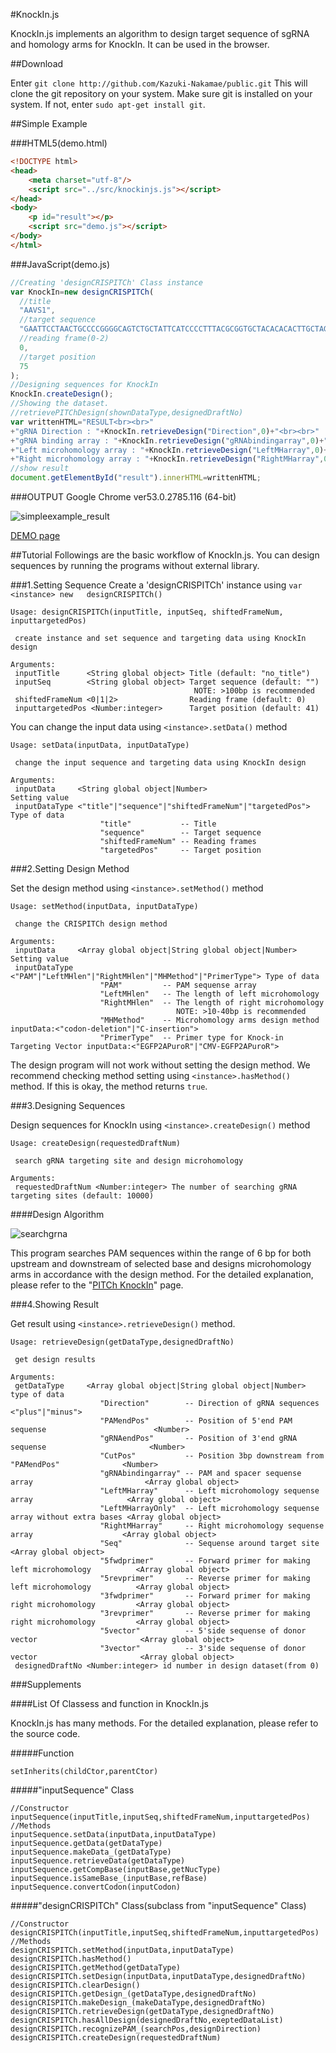 #KnockIn.js

KnockIn.js implements an algorithm to design target sequence of sgRNA and homology arms for KnockIn. It can be used in the browser.


##Download

Enter `git clone http://github.com/Kazuki-Nakamae/public.git`
This will clone the git repository on your system.
Make sure git is installed on your system. If not, enter `sudo apt-get install git`.

##Simple Example

###HTML5(demo.html)
```html
<!DOCTYPE html>
<head>
	<meta charset="utf-8"/>
	<script src="../src/knockinjs.js"></script>
</head>
<body>
	<p id="result"></p>
	<script src="demo.js"></script>
</body>
</html>
```
###JavaScript(demo.js)
```js
//Creating 'designCRISPITCh' Class instance
var KnockIn=new	designCRISPITCh(
  //title
  "AAVS1",
  //target sequence
  "GAATTCCTAACTGCCCCGGGGCAGTCTGCTATTCATCCCCTTTACGCGGTGCTACACACACTTGCTAGTATGCCGTGGGGACCCCTCCGGCCTGTAGACTCCATTTCCCAGCATTCCCCGGAGGAGGCCCTCATCTGGCGATTTCCACTGGGGGCCTCGGAGCTGCGGACTTCCCAGTGTGCATCGGGGCACAGCGACTCCTGGAAGTGGCCACTTCTGCTAATGGACTCCATTTCCCAGGCTCCCGCTACCTGCCCAGCACACCCTGGGGCATCCGTGACGTCAGCAAGCCGGGCGGGGACCGGAGATCCTTGGGGCGGTGGGGGGCCAGCGGCAGTTCCCAGGCGGCC",
  //reading frame(0-2)
  0,
  //target position
  75
);
//Designing sequences for KnockIn
KnockIn.createDesign();
//Showing the dataset.
//retrievePITChDesign(shownDataType,designedDraftNo)
var writtenHTML="RESULT<br><br>"
+"gRNA Direction : "+KnockIn.retrieveDesign("Direction",0)+"<br><br>"
+"gRNA binding array : "+KnockIn.retrieveDesign("gRNAbindingarray",0)+"<br><br>"
+"Left microhomology array : "+KnockIn.retrieveDesign("LeftMHarray",0)+"<br><br>"
+"Right microhomology array : "+KnockIn.retrieveDesign("RightMHarray",0)+"<br><br>"
//show result
document.getElementById("result").innerHTML=writtenHTML;
```

###OUTPUT
Google Chrome ver53.0.2785.116 (64-bit)

![simpleexample_result](https://github.com/Kazuki-Nakamae/public/blob/master/KnockIn.js/images/simpleresult.jpg "simpleresult")

[DEMO page](https://codepen.io/nakazu/pen/jVEePj)


##Tutorial
Followings are the basic workflow of KnockIn.js. You can design sequences by running the programs without external library.

###1.Setting Sequence
Create a 'designCRISPITCh' instance using `var <instance> new	designCRISPITCh()`
```
Usage: designCRISPITCh(inputTitle, inputSeq, shiftedFrameNum, inputtargetedPos)

 create instance and set sequence and targeting data using KnockIn design

Arguments:
 inputTitle      <String global object>	Title (default: "no_title")
 inputSeq        <String global object>	Target sequence (default: "")
                                         NOTE: >100bp is recommended
 shiftedFrameNum <0|1|2>                Reading frame (default: 0)
 inputtargetedPos <Number:integer>      Target position (default: 41)
```

You can change the input data using `<instance>.setData()` method
```
Usage: setData(inputData, inputDataType)

 change the input sequence and targeting data using KnockIn design

Arguments:
 inputData     <String global object|Number>                        Setting value
 inputDataType <"title"|"sequence"|"shiftedFrameNum"|"targetedPos"> Type of data
                    "title"           -- Title
                    "sequence"        -- Target sequence
                    "shiftedFrameNum" -- Reading frames
                    "targetedPos"     -- Target position
```

###2.Setting Design Method

Set the design method using `<instance>.setMethod()` method
```
Usage: setMethod(inputData, inputDataType)

 change the CRISPITCh design method

Arguments:
 inputData     <Array global object|String global object|Number>        Setting value
 inputDataType <"PAM"|"LeftMHlen"|"RightMHlen"|"MHMethod"|"PrimerType"> Type of data
                    "PAM"         -- PAM sequense array
                    "LeftMHlen"   -- The length of left microhomology
                    "RightMHlen"  -- The length of right microhomology
                                     NOTE: >10-40bp is recommended
                    "MHMethod"    -- Microhomology arms design method          inputData:<"codon-deletion"|"C-insertion">
                    "PrimerType"  -- Primer type for Knock-in Targeting Vector inputData:<"EGFP2APuroR"|"CMV-EGFP2APuroR">
```

The design program will not work without setting the design method. We recommend checking method setting using `<instance>.hasMethod()` method. If this is okay, the method returns `true`.

###3.Designing Sequences

Design sequences for KnockIn using `<instance>.createDesign()` method
```
Usage: createDesign(requestedDraftNum)

 search gRNA targeting site and design microhomology

Arguments:
 requestedDraftNum <Number:integer> The number of searching gRNA targeting sites (default: 10000)
```

####Design Algorithm

![searchgrna](https://github.com/Kazuki-Nakamae/public/blob/master/KnockIn.js/images/searchgrna.jpg "searchgrna")

This program searches PAM sequences within the range of 6 bp for both upstream and downstream of selected base and designs microhomology arms in accordance with the design method.
For the detailed explanation, please refer to the "[PITCh KnockIn](http://www.mls.sci.hiroshima-u.ac.jp/smg/PITChdesigner/index.html)" page.

###4.Showing Result

Get result using `<instance>.retrieveDesign()` method.

```
Usage: retrieveDesign(getDataType,designedDraftNo)

 get design results

Arguments:
 getDataType     <Array global object|String global object|Number> type of data
					"Direction"        -- Direction of gRNA sequences                           <"plus"|"minus">
					"PAMendPos"        -- Position of 5'end PAM sequense                        <Number>
					"gRNAendPos"       -- Position of 3'end gRNA sequense                       <Number>
					"CutPos"           -- Position 3bp downstream from "PAMendPos"              <Number>
					"gRNAbindingarray" -- PAM and spacer sequense array                         <Array global object>
					"LeftMHarray"      -- Left microhomology sequense array                     <Array global object>
					"LeftMHarrayOnly"  -- Left microhomology sequense array without extra bases	<Array global object>
					"RightMHarray"     -- Right microhomology sequense array                    <Array global object>
					"Seq"              -- Sequense around target site                           <Array global object>
					"5fwdprimer"       -- Forward primer for making left microhomology          <Array global object>
					"5revprimer"       -- Reverse primer for making left microhomology          <Array global object>
					"3fwdprimer"       -- Forward primer for making right microhomology         <Array global object>
					"3revprimer"       -- Reverse primer for making right microhomology         <Array global object>
					"5vector"          -- 5'side sequense of donor vector                       <Array global object>
					"3vector"          -- 3'side sequense of donor vector                       <Array global object>
 designedDraftNo <Number:integer> id number in design dataset(from 0)
```

###Supplements

####List Of Classess and function in KnockIn.js

KnockIn.js has many methods. For the detailed explanation, please refer to the source code.

#####Function
```
setInherits(childCtor,parentCtor)
```
#####"inputSequence" Class
```
//Constructor
inputSequence(inputTitle,inputSeq,shiftedFrameNum,inputtargetedPos)
//Methods
inputSequence.setData(inputData,inputDataType)
inputSequence.getData(getDataType)
inputSequence.makeData_(getDataType)
inputSequence.retrieveData(getDataType)
inputSequence.getCompBase(inputBase,getNucType)
inputSequence.isSameBase_(inputBase,refBase)
inputSequence.convertCodon(inputCodon)
```
#####"designCRISPITCh" Class(subclass from "inputSequence" Class)
```
//Constructor
designCRISPITCh(inputTitle,inputSeq,shiftedFrameNum,inputtargetedPos)
//Methods
designCRISPITCh.setMethod(inputData,inputDataType)
designCRISPITCh.hasMethod()
designCRISPITCh.getMethod(getDataType)
designCRISPITCh.setDesign(inputData,inputDataType,designedDraftNo)
designCRISPITCh.clearDesign()
designCRISPITCh.getDesign_(getDataType,designedDraftNo)
designCRISPITCh.makeDesign_(makeDataType,designedDraftNo)
designCRISPITCh.retrieveDesign(getDataType,designedDraftNo)
designCRISPITCh.hasAllDesign(designedDraftNo,exeptedDataList)
designCRISPITCh.recognizePAM_(searchPos,designDirection)
designCRISPITCh.createDesign(requestedDraftNum)
```
